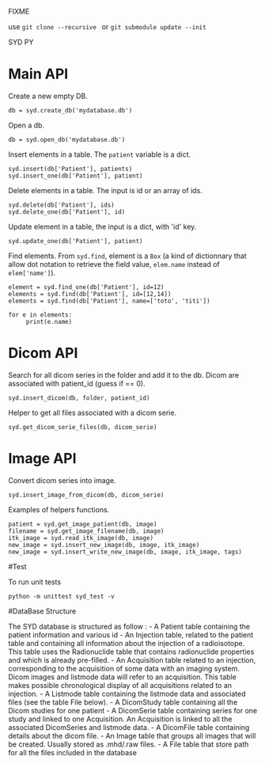 FIXME 

use  ```git clone --recursive ``` or ```git submodule update --init```

SYD PY

# Main API

Create a new empty DB.

```
db = syd.create_db('mydatabase.db')
```

Open a db.

```
db = syd.open_db('mydatabase.db')
```

Insert elements in a table. The ```patient``` variable is a dict.

```
syd.insert(db['Patient'], patients)
syd.insert_one(db['Patient'], patient)
```

Delete elements in a table. The input is id or an array of ids.

```
syd.delete(db['Patient'], ids)
syd.delete_one(db['Patient'], id)
```

Update element in a table, the input is a dict, with 'id' key. 

```
syd.update_one(db['Patient'], patient)
```

Find elements. From ```syd.find```, element is a ```Box``` (a kind of
dictionnary that allow dot notation to retrieve the field value, ```elem.name```
instead of ```elem['name']```).

```
element = syd.find_one(db['Patient'], id=12)
elements = syd.find(db['Patient'], id=[12,14])
elements = syd.find(db['Patient'], name=['toto', 'titi'])

for e in elements:
     print(e.name)
```

# Dicom API

Search for all dicom series in the folder and add it to the db. Dicom are associated with patient_id (guess if == 0). 

```
syd.insert_dicom(db, folder, patient_id)
```

Helper to get all files associated with a dicom serie.

```
syd.get_dicom_serie_files(db, dicom_serie)
```

# Image API

Convert dicom series into image. 

```
syd.insert_image_from_dicom(db, dicom_serie)
```

Examples of helpers functions.

```
patient = syd.get_image_patient(db, image)
filename = syd.get_image_filename(db, image)
itk_image = syd.read_itk_image(db, image)
new_image = syd.insert_new_image(db, image, itk_image)
new_image = syd.insert_write_new_image(db, image, itk_image, tags)
```

#Test

To run unit tests

```
python -m unittest syd_test -v
```

#DataBase Structure

The SYD database is structured as follow :
	- A Patient table containing the patient information and various id
	- An Injection table, related to the patient table and containing all information about the injection of a radioisotope. This table uses the Radionuclide table that contains radionuclide properties and which is already pre-filled.
	- An Acquisition table related to an injection, corresponding to the acquisition of some data with an imaging system. Dicom images and listmode data will refer to an acquisition. This table makes possible chronological display of all acquisitions related to an injection.
	- A Listmode table containing the listmode data and associated files (see the table File below).
	- A DicomStudy table containing all the Dicom studies for one patient
	- A DicomSerie table containing series for one study and linked to one Acquisition. An Acquisition is linked to all the associated DicomSeries and listmode data.
	- A DicomFile table containing details about the dicom file.
	- An Image table that groups all images that will be created. Usually stored as .mhd/.raw files.
	- A File table that store path for all the files included in the database
